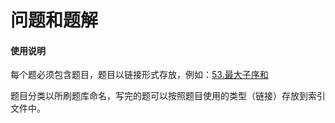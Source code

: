 # 问题和题解

#### 使用说明

每个题必须包含题目，题目以链接形式存放，例如：[53.最大子序和](https://leetcode-cn.com/problems/maximum-subarray/)

题目分类以所刷题库命名，写完的题可以按照题目使用的类型（链接）存放到索引文件中。